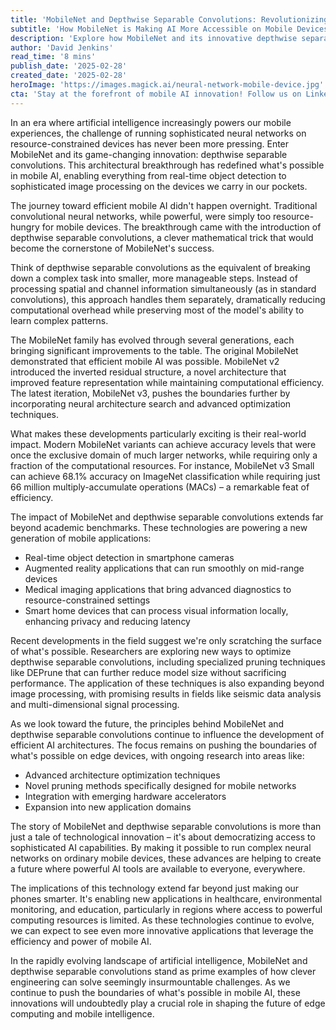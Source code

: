 ```yaml
---
title: 'MobileNet and Depthwise Separable Convolutions: Revolutionizing Mobile AI'
subtitle: 'How MobileNet is Making AI More Accessible on Mobile Devices'
description: 'Explore how MobileNet and its innovative depthwise separable convolutions are revolutionizing mobile AI, enabling sophisticated neural networks to run efficiently on resource-constrained devices. This breakthrough is democratizing access to AI capabilities and powering a new generation of mobile applications, from real-time object detection to advanced medical imaging.'
author: 'David Jenkins'
read_time: '8 mins'
publish_date: '2025-02-28'
created_date: '2025-02-28'
heroImage: 'https://images.magick.ai/neural-network-mobile-device.jpg'
cta: 'Stay at the forefront of mobile AI innovation! Follow us on LinkedIn for the latest updates on MobileNet, edge computing breakthroughs, and the future of mobile intelligence.'
---
```


In an era where artificial intelligence increasingly powers our mobile experiences, the challenge of running sophisticated neural networks on resource-constrained devices has never been more pressing. Enter MobileNet and its game-changing innovation: depthwise separable convolutions. This architectural breakthrough has redefined what's possible in mobile AI, enabling everything from real-time object detection to sophisticated image processing on the devices we carry in our pockets.

The journey toward efficient mobile AI didn't happen overnight. Traditional convolutional neural networks, while powerful, were simply too resource-hungry for mobile devices. The breakthrough came with the introduction of depthwise separable convolutions, a clever mathematical trick that would become the cornerstone of MobileNet's success.

Think of depthwise separable convolutions as the equivalent of breaking down a complex task into smaller, more manageable steps. Instead of processing spatial and channel information simultaneously (as in standard convolutions), this approach handles them separately, dramatically reducing computational overhead while preserving most of the model's ability to learn complex patterns.

The MobileNet family has evolved through several generations, each bringing significant improvements to the table. The original MobileNet demonstrated that efficient mobile AI was possible. MobileNet v2 introduced the inverted residual structure, a novel architecture that improved feature representation while maintaining computational efficiency. The latest iteration, MobileNet v3, pushes the boundaries further by incorporating neural architecture search and advanced optimization techniques.

What makes these developments particularly exciting is their real-world impact. Modern MobileNet variants can achieve accuracy levels that were once the exclusive domain of much larger networks, while requiring only a fraction of the computational resources. For instance, MobileNet v3 Small can achieve 68.1% accuracy on ImageNet classification while requiring just 66 million multiply-accumulate operations (MACs) – a remarkable feat of efficiency.

The impact of MobileNet and depthwise separable convolutions extends far beyond academic benchmarks. These technologies are powering a new generation of mobile applications:

- Real-time object detection in smartphone cameras
- Augmented reality applications that can run smoothly on mid-range devices
- Medical imaging applications that bring advanced diagnostics to resource-constrained settings
- Smart home devices that can process visual information locally, enhancing privacy and reducing latency

Recent developments in the field suggest we're only scratching the surface of what's possible. Researchers are exploring new ways to optimize depthwise separable convolutions, including specialized pruning techniques like DEPrune that can further reduce model size without sacrificing performance. The application of these techniques is also expanding beyond image processing, with promising results in fields like seismic data analysis and multi-dimensional signal processing.

As we look toward the future, the principles behind MobileNet and depthwise separable convolutions continue to influence the development of efficient AI architectures. The focus remains on pushing the boundaries of what's possible on edge devices, with ongoing research into areas like:

- Advanced architecture optimization techniques
- Novel pruning methods specifically designed for mobile networks
- Integration with emerging hardware accelerators
- Expansion into new application domains

The story of MobileNet and depthwise separable convolutions is more than just a tale of technological innovation – it's about democratizing access to sophisticated AI capabilities. By making it possible to run complex neural networks on ordinary mobile devices, these advances are helping to create a future where powerful AI tools are available to everyone, everywhere.

The implications of this technology extend far beyond just making our phones smarter. It's enabling new applications in healthcare, environmental monitoring, and education, particularly in regions where access to powerful computing resources is limited. As these technologies continue to evolve, we can expect to see even more innovative applications that leverage the efficiency and power of mobile AI.

In the rapidly evolving landscape of artificial intelligence, MobileNet and depthwise separable convolutions stand as prime examples of how clever engineering can solve seemingly insurmountable challenges. As we continue to push the boundaries of what's possible in mobile AI, these innovations will undoubtedly play a crucial role in shaping the future of edge computing and mobile intelligence.